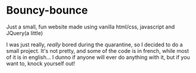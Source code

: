 # Bouncy-bounce
Just a small, fun website made using vanilla html/css, javascript and JQuery(a little)

I was just really, <i>really</i> bored during the quarantine, so I decided to do a small project. 
It's not pretty, and some of the code is in french, while most of it is in english... I dunno if anyone will ever do anything with it, but if you want to, knock yourself out!
